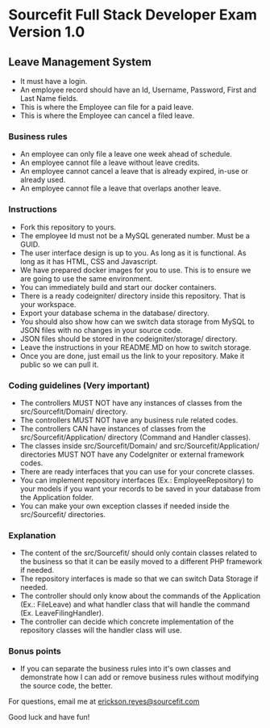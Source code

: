 # Sourcefit Full Stack Developer Exam Version 1.0

## Leave Management System
* It must have a login.
* An employee record should have an Id, Username, Password, First and Last Name fields.
* This is where the Employee can file for a paid leave.
* This is where the Employee can cancel a filed leave.

### Business rules 
* An employee can only file a leave one week ahead of schedule.
* An employee cannot file a leave without leave credits.
* An employee cannot cancel a leave that is already expired, in-use or already used.
* An employee cannot file a leave that overlaps another leave.

### Instructions
* Fork this repository to yours. 
* The employee Id must not be a MySQL generated number. Must be a GUID.
* The user interface design is up to you. As long as it is functional. As long as it has HTML, CSS and Javascript. 
* We have prepared docker images for you to use. This is to ensure we are going to use the same environment.
* You can immediately build and start our docker containers.
* There is a ready codeigniter/ directory inside this repository. That is your workspace.
* Export your database schema in the database/ directory.
* You should also show how can we switch data storage from MySQL to JSON files with no changes in your source code.
* JSON files should be stored in the codeigniter/storage/ directory.
* Leave the instructions in your README.MD on how to switch storage.
* Once you are done, just email us the link to your repository. Make it public so we can pull it.

### Coding guidelines (Very important)
* The controllers MUST NOT have any instances of classes from the src/Sourcefit/Domain/ directory. 
* The controllers MUST NOT have any business rule related codes.
* The controllers CAN have instances of classes from the src/Sourcefit/Application/ directory (Command and Handler classes).
* The classes inside src/Sourcefit/Domain/ and src/Sourcefit/Application/ directories MUST 
NOT have any CodeIgniter or external framework codes.
* There are ready interfaces that you can use for your concrete classes.
* You can implement repository interfaces (Ex.: EmployeeRepository) to your models if you want your records to be 
saved in your database from the Application folder.
* You can make your own exception classes if needed inside the src/Sourcefit/ directories. 

### Explanation
* The content of the src/Sourcefit/ should only contain classes related to the business so that it can be easily moved to a 
different PHP framework if needed. 
* The repository interfaces is made so that we can switch Data Storage if needed.
* The controller should only know about the commands of the Application (Ex.: FileLeave) and what handler class that
 will handle the command (Ex. LeaveFilingHandler).
* The controller can decide which concrete implementation of the repository classes will the handler class will use.

### Bonus points
* If you can separate the business rules into it's own classes and demonstrate how I can add or remove business rules without modifying 
the source code, the better.


For questions, email me at erickson.reyes@sourcefit.com

Good luck and have fun!